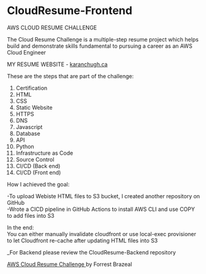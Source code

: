 # CloudResume-Frontend

AWS CLOUD RESUME CHALLENGE

The Cloud Resume Challenge is a multiple-step resume project which helps build and demonstrate skills fundamental to pursuing a career as an AWS Cloud Engineer  

MY RESUME WEBSITE - [karanchugh.ca](https://karanchugh.ca)  

These are the steps that are part of the challenge:

1.  Certification
2.  HTML
3.  CSS
4.  Static Website
5.  HTTPS
6.  DNS
7.  Javascript
8.  Database
9.  API
10. Python
11. Infrastructure as Code
12. Source Control
13. CI/CD (Back end)
14. CI/CD (Front end)

How I achieved the goal:

-To upload Webiste HTML files to S3 bucket, I created another repository on GitHub   
-Wrote a CICD pipeline in GitHub Actions to install AWS CLI and use COPY to add files into S3       
  
In the end:  
You can either manually invalidate cloudfront or use local-exec provisioner to let Cloudfront re-cache after updating HTML files into S3

_For Backend please review the CloudResume-Backend repository  

[AWS Cloud Resume Challenge ](https://cloudresumechallenge.dev/docs/the-challenge/aws/)by Forrest Brazeal
